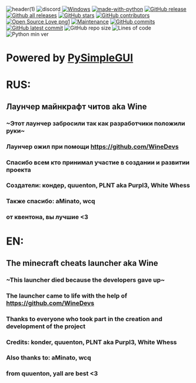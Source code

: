 ![header(1)](https://user-images.githubusercontent.com/80628386/203738665-56610d5a-684e-4c14-a6ab-680bb203a6f2.png)
![discord](https://discord.com/api/guilds/1023398367910445086/embed.png)
[![Windows](https://svgshare.com/i/ZhY.svg)](WineDevs/Wine-Launcher)
[![made-with-python](https://img.shields.io/badge/Made%20with-Python-1f425f.svg)](https://www.python.org/)
[![GitHub release](https://img.shields.io/github/release/WineDevs/Wine-Launcher)](https://GitHub.com/WineDevs/Wine-Launcher/releases/)
[![Github all releases](https://img.shields.io/github/downloads/WineDevs/Wine-Launcher/total.svg)](https://GitHub.com/WineDevs/Wine-Launcher/releases/)
[![GitHub stars](https://badgen.net/github/stars/WineDevs/Wine-Launcher)](https://GitHub.com/WineDevs/Wine-Launcher/)
[![GitHub contributors](https://badgen.net/github/contributors/WineDevs/Wine-Launcher)](https://GitHub.com/WineDevs/Wine-Launcher/)
[![Open Source Love png1](https://badges.frapsoft.com/os/v1/open-source.png?v=103)](https://github.com/WineDevs/Wine-Launcher/)
[![Maintenance](https://img.shields.io/badge/Maintained%3F-yes-green.svg)](https://GitHub.com/WineDevs/Wine-Launcher)
[![GitHub commits](https://badgen.net/github/commits/WineDevs/Wine-Launcher)](https://GitHub.com/WineDevs/Wine-Launcher)
[![GitHub latest commit](https://badgen.net/github/last-commit/WineDevs/Wine-Launcher)](https://GitHub.com/WineDevs/Wine-Launcher/)
![GitHub repo size](https://img.shields.io/github/repo-size/WineDevs/Wine-Launcher)
![Lines of code](https://img.shields.io/tokei/lines/github/WineDevs/Wine-Launcher?style=plastic)
![Python min ver](https://img.shields.io/badge/python-%3E%3D3.8.10-blue)

# Powered by [PySimpleGUI](https://github.com/PySimpleGUI/PysimpleGUI)

# RUS:
## Лаунчер майнкрафт читов aka Wine
### ~Этот лаунчер забросили так как разработчики положили руки~
### Лаунчер ожил при помощи https://github.com/WineDevs
### Спасибо всем кто принимал участие в создании и развитии проекта 
### Создатели: кондер, quuenton, PLNT aka Purpl3, White Whess
### Также спасибо: aMinato, wcq
### от квентона, вы лучшие <3

# EN:

## The minecraft cheats launcher aka Wine
### ~This launcher died because the developers gave up~
### The launcher came to life with the help of https://github.com/WineDevs
### Thanks to everyone who took part in the creation and development of the project
### Credits: konder, quuenton, PLNT aka Purpl3, White Whess
### Also thanks to: aMinato, wcq
### from quuenton, yall are best <3
